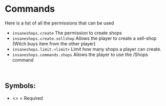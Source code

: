 # Commands
Here is a list of all the permissions that can be used
<br>

* `insaneshops.create`
  The permission to create shops
* `insaneshops.create.sellshop`
  Allows the player to create a sell-shop (Witch buys item from the other player)
* `insaneshops.limit.<limit>`
  Limit how many shops a player can create.
* `insaneshops.commands.shops`
  Allows the player to use the /Shops command
<br>

## Symbols:
 - <> = Required
